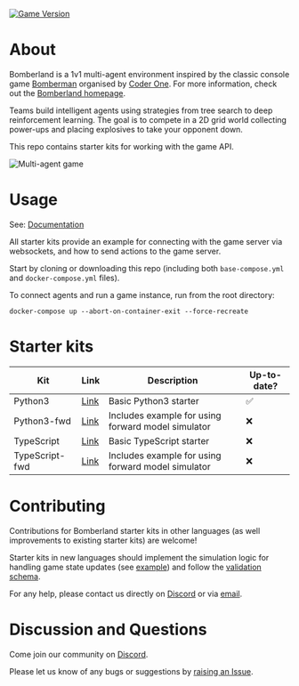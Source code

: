 [![Game Version](https://img.shields.io/badge/game%20ver.-974-blue)](https://www.gocoder.one/docs/release-notes)

# About

Bomberland is a 1v1 multi-agent environment inspired by the classic console game [Bomberman](https://en.wikipedia.org/wiki/Bomberman) organised by [Coder One](https://www.gocoder.one). For more information, check out the [Bomberland homepage](https://www.gocoder.one/bomberland).

Teams build intelligent agents using strategies from tree search to deep reinforcement learning. The goal is to compete in a 2D grid world collecting power-ups and placing explosives to take your opponent down.

This repo contains starter kits for working with the game API.

![Multi-agent game](https://uploads-ssl.webflow.com/5ed1e873ef82ae197179be22/60b32c120df5e9f4e02512ee_game-preview.gif)

# Usage

See: [Documentation](https://www.gocoder.one/docs)

All starter kits provide an example for connecting with the game server via websockets, and how to send actions to the game server.

Start by cloning or downloading this repo (including both `base-compose.yml` and `docker-compose.yml` files).

To connect agents and run a game instance, run from the root directory:

```
docker-compose up --abort-on-container-exit --force-recreate
```

# Starter kits
| Kit | Link | Description | Up-to-date?
| --- | --- | --- | --- |
| Python3 | [Link](https://github.com/CoderOneHQ/starter-kits/tree/master/python3) | Basic Python3 starter | ✅ |
| Python3-fwd | [Link](https://github.com/CoderOneHQ/starter-kits/tree/master/python3) | Includes example for using forward model simulator | ❌ |
| TypeScript | [Link](https://github.com/CoderOneHQ/starter-kits/tree/master/typescript) | Basic TypeScript starter | ❌ |
| TypeScript-fwd | [Link](https://github.com/CoderOneHQ/starter-kits/tree/master/typescript) | Includes example for using forward model simulator | ❌ |

# Contributing
Contributions for Bomberland starter kits in other languages (as well improvements to existing starter kits) are welcome!

Starter kits in new languages should implement the simulation logic for handling game state updates (see [example](https://github.com/CoderOneHQ/starter-kits/blob/master/python3/game_state.py)) and follow the [validation schema](https://github.com/CoderOneHQ/starter-kits/blob/master/validation.schema.json).

For any help, please contact us directly on [Discord](https://discord.gg/NkfgvRN) or via [email](mailto:humans@gocoder.one).

# Discussion and Questions

Come join our community on [Discord](https://discord.gg/NkfgvRN).

Please let us know of any bugs or suggestions by [raising an Issue](https://github.com/CoderOneHQ/starter-kits/issues).
